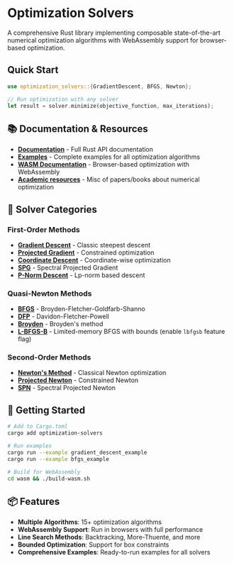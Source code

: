 # Optimization Solvers

A comprehensive Rust library implementing composable state-of-the-art numerical optimization algorithms with WebAssembly support for browser-based optimization.

## Quick Start

```rust
use optimization_solvers::{GradientDescent, BFGS, Newton};

// Run optimization with any solver
let result = solver.minimize(objective_function, max_iterations);
```

## 📚 Documentation & Resources

- **[Documentation](https://deepwiki.com/fedemagnani/optimization-solvers)** - Full Rust API documentation
- **[Examples](./examples/)** - Complete examples for all optimization algorithms
- **[WASM Documentation](./wasm/README.md)** - Browser-based optimization with WebAssembly
- **[Academic resources](./resources.md)** - Misc of papers/books about numerical optimization

## 🧮 Solver Categories

### First-Order Methods
- **[Gradient Descent](./src/steepest_descent/gradient_descent.rs)** - Classic steepest descent
- **[Projected Gradient](./src/steepest_descent/projected_gradient_descent.rs)** - Constrained optimization
- **[Coordinate Descent](./src/steepest_descent/coordinate_descent.rs)** - Coordinate-wise optimization
- **[SPG](./src/steepest_descent/spg.rs)** - Spectral Projected Gradient
- **[P-Norm Descent](./src/steepest_descent/pnorm_descent.rs)** - Lp-norm based descent

### Quasi-Newton Methods
- **[BFGS](./src/quasi_newton/bfgs.rs)** - Broyden-Fletcher-Goldfarb-Shanno
- **[DFP](./src/quasi_newton/dfp.rs)** - Davidon-Fletcher-Powell
- **[Broyden](./src/quasi_newton/broyden.rs)** - Broyden's method
- **[L-BFGS-B](./src/quasi_newton/lbfgsb.rs)** - Limited-memory BFGS with bounds (enable `lbfgsb` feature flag)

### Second-Order Methods
- **[Newton's Method](./src/newton/mod.rs)** - Classical Newton optimization
- **[Projected Newton](./src/newton/projected_newton.rs)** - Constrained Newton
- **[SPN](./src/newton/spn.rs)** - Spectral Projected Newton

## 🚀 Getting Started

```bash
# Add to Cargo.toml
cargo add optimization-solvers

# Run examples
cargo run --example gradient_descent_example
cargo run --example bfgs_example

# Build for WebAssembly
cd wasm && ./build-wasm.sh
```

## 📦 Features

- **Multiple Algorithms**: 15+ optimization algorithms
- **WebAssembly Support**: Run in browsers with full performance
- **Line Search Methods**: Backtracking, More-Thuente, and more
- **Bounded Optimization**: Support for box constraints
- **Comprehensive Examples**: Ready-to-run examples for all solvers






